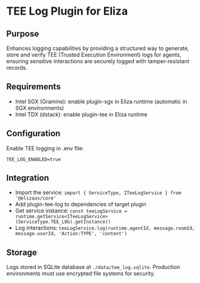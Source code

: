 # TEE Log Plugin for Eliza

## Purpose
Enhances logging capabilities by providing a structured way to generate, store and verify TEE (Trusted Execution Environment) logs for agents, ensuring sensitive interactions are securely logged with tamper-resistant records.

## Requirements
- Intel SGX (Gramine): enable plugin-sgx in Eliza runtime (automatic in SGX environments)
- Intel TDX (dstack): enable plugin-tee in Eliza runtime

## Configuration
Enable TEE logging in .env file:
```env
TEE_LOG_ENABLED=true
```

## Integration
- Import the service: `import { ServiceType, ITeeLogService } from '@elizaos/core'`
- Add plugin-tee-log to dependencies of target plugin
- Get service instance: `const teeLogService = runtime.getService<ITeeLogService>(ServiceType.TEE_LOG).getInstance()`
- Log interactions: `teeLogService.log(runtime.agentId, message.roomId, message.userId, 'Action:TYPE', 'content')`

## Storage
Logs stored in SQLite database at `./data/tee_log.sqlite`. Production environments must use encrypted file systems for security.
